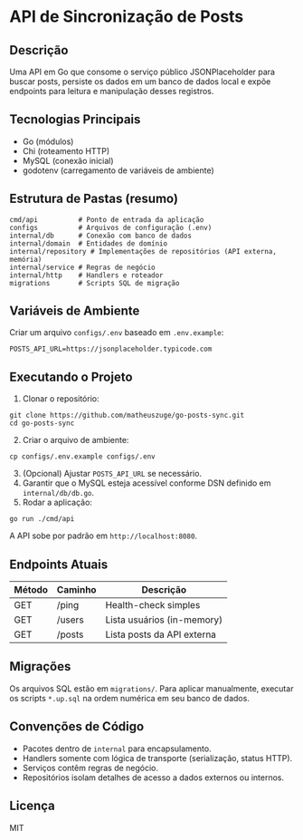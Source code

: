 # API de Sincronização de Posts

## Descrição
Uma API em Go que consome o serviço público JSONPlaceholder para buscar posts, persiste os dados em um banco de dados local e expõe endpoints para leitura e manipulação desses registros. 

## Tecnologias Principais
- Go (módulos)
- Chi (roteamento HTTP)
- MySQL (conexão inicial)
- godotenv (carregamento de variáveis de ambiente)

## Estrutura de Pastas (resumo)
```
cmd/api          # Ponto de entrada da aplicação
configs          # Arquivos de configuração (.env)
internal/db      # Conexão com banco de dados
internal/domain  # Entidades de domínio
internal/repository # Implementações de repositórios (API externa, memória)
internal/service # Regras de negócio
internal/http    # Handlers e roteador
migrations       # Scripts SQL de migração
```

## Variáveis de Ambiente
Criar um arquivo `configs/.env` baseado em `.env.example`:
```
POSTS_API_URL=https://jsonplaceholder.typicode.com
```

## Executando o Projeto
1. Clonar o repositório:
```
git clone https://github.com/matheuszuge/go-posts-sync.git
cd go-posts-sync
```
2. Criar o arquivo de ambiente:
```
cp configs/.env.example configs/.env
```
3. (Opcional) Ajustar `POSTS_API_URL` se necessário.
4. Garantir que o MySQL esteja acessível conforme DSN definido em `internal/db/db.go`.
5. Rodar a aplicação:
```
go run ./cmd/api
```

A API sobe por padrão em `http://localhost:8080`.

## Endpoints Atuais
| Método | Caminho    | Descrição                  |
|--------|----------- |--------------------------- |
| GET    | /ping      | Health-check simples       |
| GET    | /users     | Lista usuários (in-memory) |
| GET    | /posts     | Lista posts da API externa |

## Migrações
Os arquivos SQL estão em `migrations/`. Para aplicar manualmente, executar os scripts `*.up.sql` na ordem numérica em seu banco de dados. 

## Convenções de Código
- Pacotes dentro de `internal` para encapsulamento.
- Handlers somente com lógica de transporte (serialização, status HTTP).
- Serviços contêm regras de negócio.
- Repositórios isolam detalhes de acesso a dados externos ou internos.

## Licença
MIT

